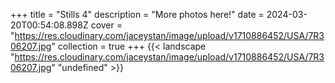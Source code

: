 +++
title = "Stills 4"
description = "More photos here!"
date = 2024-03-20T00:54:08.898Z
cover = "https://res.cloudinary.com/jaceystan/image/upload/v1710886452/USA/7R306207.jpg"
collection = true
+++
{{< landscape "https://res.cloudinary.com/jaceystan/image/upload/v1710886452/USA/7R306207.jpg" "undefined" >}}
